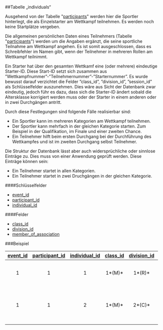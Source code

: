 ##Tabelle „individuals“

Ausgehend von der Tabelle "[participants]" werden hier die Sportler hinterlegt, die als Einzelstarter am Wettkampf teilnehmen. Es werden noch keine Startplätze vergeben.

Die allgemeinen persönlichen Daten eines Teilnehmers (Tabelle "[participants]") werden um die Angaben ergänzt, die seine sportliche Teilnahme am Wettkampf angehen. Es ist somit ausgeschlossen, dass es Schreibfehler im Namen gibt, wenn der Teilnehmer in mehreren Rollen am Wettkampf teilnimmt.

Ein Starter hat über den gesamten Wettkamf eine (oder mehrere) eindeutige Starter-ID. Diese Start-ID setzt sich zusammen aus ”Wettkampfnummer”-”Teilnehmernummer”-”Starternummer”. Es wurde bewusst darauf verzichtet die Felder ”class_id”, ”division_id”, ”session_id” als Schlüsselfelder auszunehmen. Dies wäre aus Sicht der Datenbank zwar eindeutig, jedoch führ es dazu, dass sich die Starter-ID ändert sobald die Altersklasse korrigiert werden muss oder der Starter in einem anderen oder in zwei Durchgängen antritt.

Durch diese Festlegungen sind folgende Fälle realisierbar sind: 

* Ein Sportler kann im mehreren Kategorien am Wettkampf teilnehmen.
* Der Sportler kann mehrfach in der gleichen Kategorie starten. Zum Beispiel in der Qualifikation, im Finale und einer zweiten Chance.
* Ein Teilnehmer hilft beim ersten Durchgang bei der Durchführung des Wettkampfes und ist im zweiten Durchgang selbst Teilnehmer.

Die Struktur der Datenbank lässt aber auch widersprüchliche oder sinnlose Einträge zu. Dies muss von einer Anwendung geprüft werden. Diese Einträge können sein:

* Ein Teilnehmer startet in allen Kategorien.
* Ein Teilnehmer startet in zwei Druchgängen in der gleichen Kategorie.

####Schlüsselfelder

* [event_id]
* [participant_id]
* [individual_id]

####Felder

* [class_id]
* [division_id]
* [member_of_association]

###Beispiel

[event_id]|[participant_id]|[individual_id]|[class_id]|[division_id]|Bemerkung
:--------:|:--------------:|:-------------:|:--------:|:-----------:|:--------
1|1|1|1*(M)*|1*(R)*|Hans Mustermann tritt als Men Recurve an
1|1|2|1*(M)*|2*(C)*|Er nimmt mit einem weiteren Bogen am Wettkmapf teil


[event_id]:kapitel_07_e.md#event_id
[participant_id]:kapitel_07_p.md#participant_id
[individual_id]:kapitel_07_i.md#individual_id
[class_id]:kapitel_07_c.md#class_id
[division_id]:kapitel_07_d.md#division_id
[participants]:kapitel_03_03.md
[member_of_association]:kapitel_07_a.md#association
